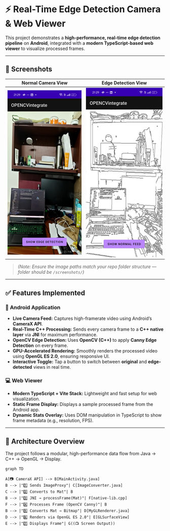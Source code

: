 # ⚡ Real-Time Edge Detection Camera & Web Viewer

This project demonstrates a **high-performance, real-time edge detection pipeline** on **Android**, integrated with a **modern TypeScript-based web viewer** to visualize processed frames.

---

## 📸 Screenshots

| Normal Camera View | Edge Detection View |
| :----------------: | :-----------------: |
| ![Normal Camera Feed](screenshhots/edgecamerafeed.jpeg) | ![Edge Detection Feed](screenshhots/realcamerafeed.jpeg) |

> *(Note: Ensure the image paths match your repo folder structure — folder should be `/screenshots/`)*

---

## ✅ Features Implemented

### 📱 **Android Application**

- **Live Camera Feed:** Captures high-framerate video using Android’s **CameraX API**.
- **Real-Time C++ Processing:** Sends every camera frame to a **C++ native layer** via **JNI** for maximum performance.
- **OpenCV Edge Detection:** Uses **OpenCV (C++)** to apply **Canny Edge Detection** on every frame.
- **GPU-Accelerated Rendering:** Smoothly renders the processed video using **OpenGL ES 2.0**, ensuring responsive UI.
- **Interactive Toggle:** Tap a button to switch between **original** and **edge-detected** views in real time.

### 💻 **Web Viewer**

- **Modern TypeScript + Vite Stack:** Lightweight and fast setup for web visualization.
- **Static Frame Display:** Displays a sample processed frame from the Android app.
- **Dynamic Stats Overlay:** Uses DOM manipulation in TypeScript to show frame metadata (e.g., resolution, FPS).

---

## 🧠 Architecture Overview

The project follows a modular, high-performance data flow from Java → C++ → OpenGL → Display.

```mermaid
graph TD

A[📷 CameraX API] --> B[MainActivity.java]
B --> |"1️⃣ Sends ImageProxy"| C[ImageConverter.java]
C --> |"2️⃣ Converts to Mat"| B
B --> |"3️⃣ JNI → processFrame(Mat)"| F[native-lib.cpp]
F --> |"4️⃣ Processes Frame (OpenCV Canny)"| B
B --> |"5️⃣ Converts Mat → Bitmap"| D[MyGLRenderer.java]
D --> |"6️⃣ Renders via OpenGL ES 2.0"| E[GLSurfaceView]
E --> |"7️⃣ Displays Frame"| G((📺 Screen Output))
